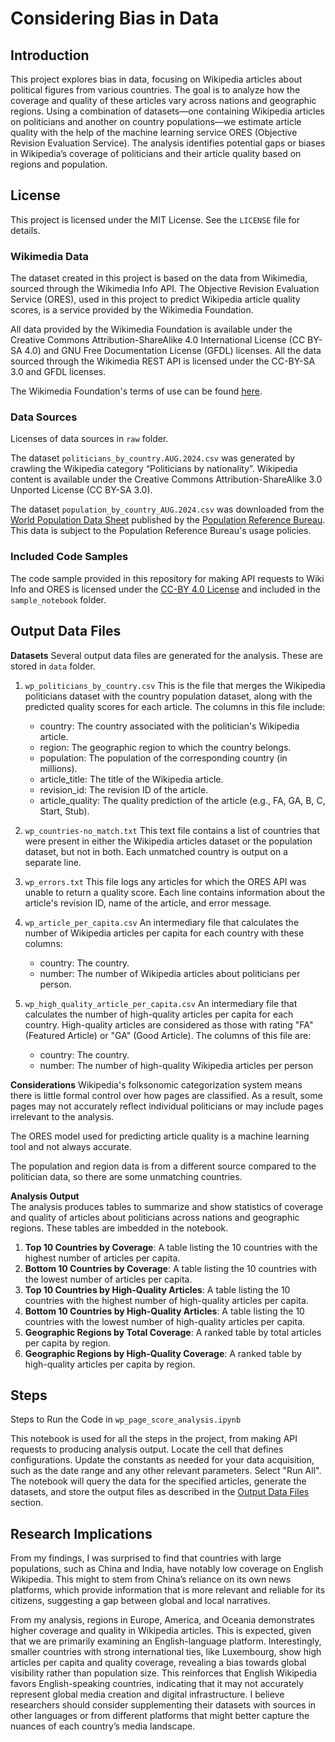 # Considering Bias in Data

## Introduction
This project explores bias in data, focusing on Wikipedia articles about political figures from various countries. The goal is to analyze how the coverage and quality of these articles vary across nations and geographic regions. Using a combination of datasets—one containing Wikipedia articles on politicians and another on country populations—we estimate article quality with the help of the machine learning service ORES (Objective Revision Evaluation Service). The analysis identifies potential gaps or biases in Wikipedia’s coverage of politicians and their article quality based on regions and population.

## License
This project is licensed under the MIT License. See the `LICENSE` file for details.

### Wikimedia Data
The dataset created in this project is based on the data from Wikimedia, sourced through the Wikimedia Info API. The Objective Revision Evaluation Service (ORES), used in this project to predict Wikipedia article quality scores, is a service provided by the Wikimedia Foundation. 

All data provided by the Wikimedia Foundation is available under the Creative Commons Attribution-ShareAlike 4.0 International License (CC BY-SA 4.0) and GNU Free Documentation License (GFDL) licenses. All the data sourced through the Wikimedia REST API is licensed under the CC-BY-SA 3.0 and GFDL licenses.

The Wikimedia Foundation's terms of use can be found [here](https://foundation.wikimedia.org/wiki/Policy:Terms_of_Use).

### Data Sources
Licenses of data sources in `raw` folder.

The dataset `politicians_by_country.AUG.2024.csv` was generated by crawling the Wikipedia category “Politicians by nationality”. Wikipedia content is available under the Creative Commons Attribution-ShareAlike 3.0 Unported License (CC BY-SA 3.0).

The dataset `population_by_country_AUG.2024.csv` was downloaded from the [World Population Data Sheet](https://www.prb.org/international/indicator/population/table) published by the [Population Reference Bureau](https://www.prb.org/). This data is subject to the Population Reference Bureau's usage policies.

### Included Code Samples
The code sample provided in this repository for making API requests to Wiki Info and ORES is licensed under the [CC-BY 4.0 License](https://creativecommons.org/licenses/by/4.0/) and included in the `sample_notebook` folder. 

## Output Data Files

**Datasets** <a name="output-data-files"></a>
Several output data files are generated for the analysis. These are stored in `data` folder.

1. `wp_politicians_by_country.csv`
This is the file that merges the Wikipedia politicians dataset with the country population dataset, along with the predicted quality scores for each article. The columns in this file include:

    - country: The country associated with the politician's Wikipedia article.
    - region: The geographic region to which the country belongs.
    - population: The population of the corresponding country (in millions).
    - article_title: The title of the Wikipedia article.
    - revision_id: The revision ID of the article.
    - article_quality: The quality prediction of the article (e.g., FA, GA, B, C, Start, Stub).

2. `wp_countries-no_match.txt`
This text file contains a list of countries that were present in either the Wikipedia articles dataset or the population dataset, but not in both. Each unmatched country is output on a separate line.

3. `wp_errors.txt`
This file logs any articles for which the ORES API was unable to return a quality score. Each line contains information about the article's revision ID, name of the article, and error message.

4. `wp_article_per_capita.csv`
An intermediary file that calculates the number of Wikipedia articles per capita for each country with these columns:

    - country: The country.
    - number: The number of Wikipedia articles about politicians per person.

5. `wp_high_quality_article_per_capita.csv`
An intermediary file that calculates the number of high-quality articles per capita for each country. High-quality articles are considered as those with rating "FA" (Featured Article) or "GA" (Good Article). The columns of this file are:

    - country: The country.
    - number: The number of high-quality Wikipedia articles per person

**Considerations**
Wikipedia's folksonomic categorization system means there is little formal control over how pages are classified. As a result, some pages may not accurately reflect individual politicians or may include pages irrelevant to the analysis.

The ORES model used for predicting article quality is a machine learning tool and not always accurate.

The population and region data is from a different source compared to the politician data, so there are some unmatching countries.

**Analysis Output**    
The analysis produces tables to summarize and show statistics of coverage and quality of articles about politicians across nations and geographic regions. These tables are imbedded in the notebook.

1. **Top 10 Countries by Coverage**: A table listing the 10 countries with the highest number of articles per capita.
2. **Bottom 10 Countries by Coverage**: A table listing the 10 countries with the lowest number of articles per capita.
3. **Top 10 Countries by High-Quality Articles**: A table listing the 10 countries with the highest number of high-quality articles per capita.
4. **Bottom 10 Countries by High-Quality Articles**: A table listing the 10 countries with the lowest number of high-quality articles per capita.
5. **Geographic Regions by Total Coverage**: A ranked table by total articles per capita by region.
6. **Geographic Regions by High-Quality Coverage**: A ranked table by high-quality articles per capita by region.

## Steps
Steps to Run the Code in `wp_page_score_analysis.ipynb` 
   
This notebook is used for all the steps in the project, from making API requests to producing analysis output.
Locate the cell that defines configurations. Update the constants as needed for your data acquisition, such as the date range and any other relevant parameters.
Select "Run All".
The notebook will query the data for the specified articles, generate the datasets, and store the output files as described in the [Output Data Files](#output-data-files) section.

## Research Implications
From my findings, I was surprised to find that countries with large populations, such as China and India, have notably low coverage on English Wikipedia. This might to stem from China’s reliance on its own news platforms, which provide information that is more relevant and reliable for its citizens, suggesting a gap between global and local narratives. 

From my analysis, regions in Europe, America, and Oceania demonstrates higher coverage and quality in Wikipedia articles. This is expected, given that we are primarily examining an English-language platform. Interestingly, smaller countries with strong international ties, like Luxembourg, show high articles per capita and quality coverage, revealing a bias towards global visibility rather than population size. This reinforces that English Wikipedia favors English-speaking countries, indicating that it may not accurately represent global media creation and digital infrastructure. I believe researchers should consider supplementing their datasets with sources in other languages or from different platforms that might better capture the nuances of each country’s media landscape.

